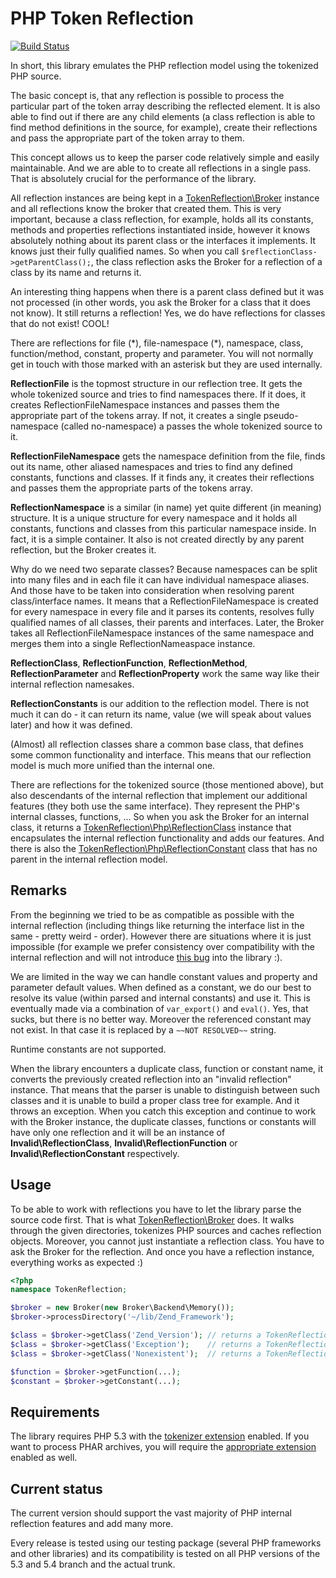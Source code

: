 # PHP Token Reflection #

[![Build Status](https://secure.travis-ci.org/vantt/PHP-Token-Reflection.png?branch=develop)](http://travis-ci.org/vantt/PHP-Token-Reflection)

In short, this library emulates the PHP reflection model using the tokenized PHP source.

The basic concept is, that any reflection is possible to process the particular part of the token array describing the reflected element. It is also able to find out if there are any child elements (a class reflection is able to find method definitions in the source, for example), create their reflections and pass the appropriate part of the token array to them.

This concept allows us to keep the parser code relatively simple and easily maintainable. And we are able to to create all reflections in a single pass. That is absolutely crucial for the performance of the library.

All reflection instances are being kept in a [TokenReflection\\Broker](https://github.com/Andrewsville/PHP-Token-Reflection/blob/master/library/TokenReflection/Broker.php) instance and all reflections know the broker that created them. This is very important, because a class reflection, for example, holds all its constants, methods and properties reflections instantiated inside, however it knows absolutely nothing about its parent class or the interfaces it implements. It knows just their fully qualified names. So when you call ```$reflectionClass->getParentClass();```, the class reflection asks the Broker for a reflection of a class by its name and returns it.

An interesting thing happens when there is a parent class defined but it was not processed (in other words, you ask the Broker for a class that it does not know). It still returns a reflection! Yes, we do have reflections for classes that do not exist! COOL!

There are reflections for file (\*), file-namespace (\*), namespace, class, function/method, constant, property and parameter. You will not normally get in touch with those marked with an asterisk but they are used internally.

**ReflectionFile** is the topmost structure in our reflection tree. It gets the whole tokenized source and tries to find namespaces there. If it does, it creates ReflectionFileNamespace instances and passes them the appropriate part of the tokens array. If not, it creates a single pseudo-namespace (called no-namespace) a passes the whole tokenized source to it.

**ReflectionFileNamespace** gets the namespace definition from the file, finds out its name, other aliased namespaces and tries to find any defined constants, functions and classes. If it finds any, it creates their reflections and passes them the appropriate parts of the tokens array.

**ReflectionNamespace** is a similar (in name) yet quite different (in meaning) structure. It is a unique structure for every namespace and it holds all constants, functions and classes from this particular namespace inside. In fact, it is a simple container. It also is not created directly by any parent reflection, but the Broker creates it.

Why do we need two separate classes? Because namespaces can be split into many files and in each file it can have individual namespace aliases. And those have to be taken into consideration when resolving parent class/interface names. It means that a ReflectionFileNamespace is created for every namespace in every file and it parses its contents, resolves fully qualified names of all classes, their parents and interfaces. Later, the Broker takes all ReflectionFileNamespace instances of the same namespace and merges them into a single ReflectionNameaspace instance.

**ReflectionClass**, **ReflectionFunction**, **ReflectionMethod**, **ReflectionParameter** and **ReflectionProperty** work the same way like their internal reflection namesakes.

**ReflectionConstants** is our addition to the reflection model. There is not much it can do - it can return its name, value (we will speak about values later) and how it was defined.

(Almost) all reflection classes share a common base class, that defines some common functionality and interface. This means that our reflection model is much more unified than the internal one.

There are reflections for the tokenized source (those mentioned above), but also descendants of the internal reflection that implement our additional features (they both use the same interface). They represent the PHP's internal classes, functions, ... So when you ask the Broker for an internal class, it returns a [TokenReflection\\Php\\ReflectionClass](https://github.com/Andrewsville/PHP-Token-Reflection/blob/master/library/TokenReflection/Php/ReflectionClass.php) instance that encapsulates the internal reflection functionality and adds our features. And there is also the [TokenReflection\\Php\\ReflectionConstant](https://github.com/Andrewsville/PHP-Token-Reflection/blob/master/library/TokenReflection/Php/ReflectionConstant.php) class that has no parent in the internal reflection model.

## Remarks

From the beginning we tried to be as compatible as possible with the internal reflection (including things like returning the interface list in the same - pretty weird - order). However there are situations where it is just impossible (for example we prefer consistency over compatibility with the internal reflection and will not introduce [this bug](https://bugs.php.net/bug.php?id=62715) into the library :).

We are limited in the way we can handle constant values and property and parameter default values. When defined as a constant, we do our best to resolve its value (within parsed and internal constants) and use it. This is eventually made via a combination of ```var_export()``` and ```eval()```. Yes, that sucks, but there is no better way. Moreover the referenced constant may not exist. In that case it is replaced by a ```~~NOT RESOLVED~~``` string.

Runtime constants are not supported.

When the library encounters a duplicate class, function or constant name, it converts the previously created reflection into an "invalid reflection" instance. That means that the parser is unable to distinguish between such classes and it is unable to build a proper class tree for example. And it throws an exception. When you catch this exception and continue to work with the Broker instance, the duplicate classes, functions or constants will have only one reflection and it will be an instance of **Invalid\ReflectionClass**, **Invalid\ReflectionFunction** or **Invalid\ReflectionConstant** respectively.

## Usage

To be able to work with reflections you have to let the library parse the source code first. That is what [TokenReflection\\Broker](https://github.com/Andrewsville/PHP-Token-Reflection/blob/master/library/TokenReflection/Broker.php) does. It walks through the given directories, tokenizes PHP sources and caches reflection objects. Moreover, you cannot just instantiate a reflection class. You have to ask the Broker for the reflection. And once you have a reflection instance, everything works as expected :)

```php
<?php
namespace TokenReflection;

$broker = new Broker(new Broker\Backend\Memory());
$broker->processDirectory('~/lib/Zend_Framework');

$class = $broker->getClass('Zend_Version'); // returns a TokenReflection\ReflectionClass instance
$class = $broker->getClass('Exception');    // returns a TokenReflection\Php\ReflectionClass instance
$class = $broker->getClass('Nonexistent');  // returns a TokenReflection\Dummy\ReflectionClass instance

$function = $broker->getFunction(...);
$constant = $broker->getConstant(...);
```

## Requirements

The library requires PHP 5.3 with the [tokenizer extension](http://cz.php.net/manual/en/book.tokenizer.php) enabled. If you want to process PHAR archives, you will require the [appropriate extension](http://cz.php.net/manual/en/book.phar.php) enabled as well.

## Current status

The current version should support the vast majority of PHP internal reflection features and add many more.

Every release is tested using our testing package (several PHP frameworks and other libraries) and its compatibility is tested on all PHP versions of the 5.3 and 5.4 branch and the actual trunk.
